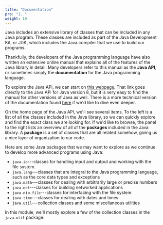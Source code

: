 ```yaml
---
title: "Documentation"
pre: "1. "
weight: 10
---
```


Java includes an extensive library of classes that can be included in any Java program. These classes are included as part of the Java Development Kit, or JDK, which includes the Java compiler that we use to build our programs.

Thankfully, the developers of the Java programming language have also written an extensive online manual that explains all of the features of the Java library in detail. Many developers refer to this manual as the **Java API**, or sometimes simply the **documentation** for the Java programming language. 

To explore the Java API, we can start on [this webpage](https://docs.oracle.com/javase/8/docs/api/). That link goes directly to the Java API for Java version 8, but it is very easy to find the manual for other versions of Java as well. There is a more technical version of the documentation found [here](https://docs.oracle.com/javase/8/docs/index.html) if we'd like to dive even deeper.

On the home page of the Java API, we'll see several items. To the left is a list of all the classes included in the Java library, so we can quickly explore and find the exact class we are looking for. If we'd like to browse, the panel to the right lists an overview of all of the **packages** included in the Java library. A **package** is a set of classes that are all related somehow, giving us a nice layer of organization to our code.

Here are some Java packages that we may want to explore as we continue to develop more advanced programs using Java:

* `java.io`---classes for handling input and output and working with the file system.
* `java.lang`---classes that are integral to the Java programming language, such as the core data types and exceptions
* `java.math`---classes for dealing with arbitrarily large or precise numbers
* `java.net`---classes for building networked applications
* `java.nio.file`---classes for interfacing with the file system
* `java.time`---classes for dealing with dates and times
* `java.util`---collection classes and some miscellaneous utilities

In this module, we'll mostly explore a few of the collection classes in the `java.util` package. 